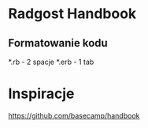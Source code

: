 # Radgost Handbook

## Formatowanie kodu 
*.rb - 2 spacje
*.erb - 1 tab 


# Inspiracje
https://github.com/basecamp/handbook
